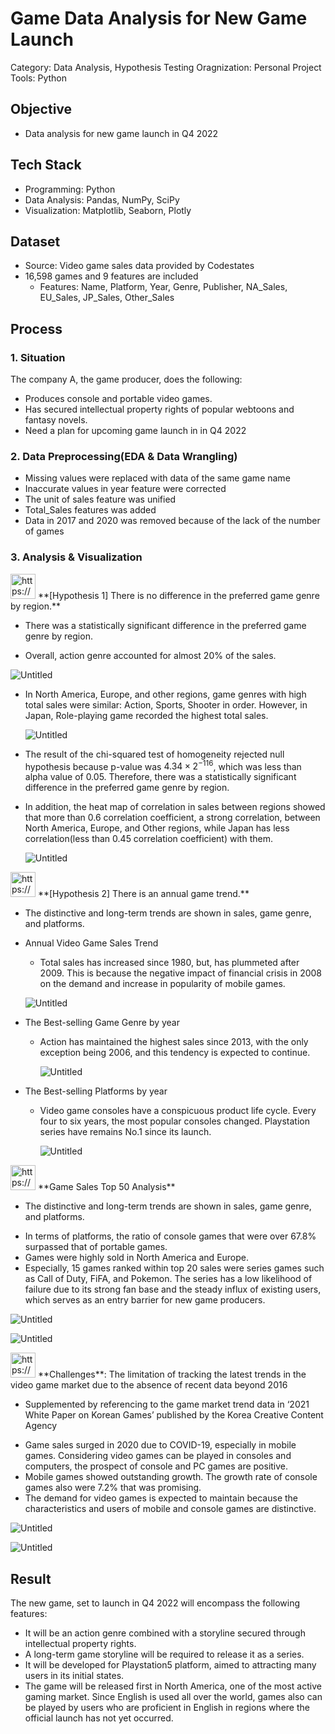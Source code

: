 # Game Data Analysis for New Game Launch

Category: Data Analysis, Hypothesis Testing
Oragnization: Personal Project
Tools: Python

## Objective

- Data analysis for new game launch in Q4 2022

## Tech Stack

- Programming: Python
- Data Analysis: Pandas, NumPy, SciPy
- Visualization: Matplotlib, Seaborn, Plotly

## Dataset

- Source: Video game sales data provided by Codestates
- 16,598 games and 9 features are included
    - Features: Name, Platform, Year, Genre, Publisher, NA_Sales, EU_Sales, JP_Sales, Other_Sales

## Process

### 1. Situation

The company A, the game producer, does the following:

- Produces console and portable video games.
- Has secured intellectual property rights of popular webtoons and fantasy novels.
- Need a plan for upcoming game launch in in Q4 2022

### 2. Data Preprocessing(EDA & Data Wrangling)

- Missing values were replaced with data of the same game name
- Inaccurate values in year feature were corrected
- The unit of sales feature was unified
- Total_Sales features was added
- Data in 2017 and 2020 was removed because of the lack of the number of games

### 3. Analysis & Visualization

<aside>
<img src="https://www.notion.so/icons/checkmark_gray.svg" alt="https://www.notion.so/icons/checkmark_gray.svg" width="40px" /> **[Hypothesis 1] There is no difference in the preferred game genre by region.**

- There was a statistically significant difference in the preferred game genre by region.
</aside>

- Overall, action genre accounted for almost 20% of the sales.

![Untitled](Game%20Data%20Analysis%20for%20New%20Game%20Launch%2094e5375865d44239b613415ecf2305f2/Untitled.png)

- In North America, Europe, and other regions, game genres with high total sales were similar: Action, Sports, Shooter in order. However, in Japan, Role-playing game recorded the highest total sales.
    
    ![Untitled](Game%20Data%20Analysis%20for%20New%20Game%20Launch%2094e5375865d44239b613415ecf2305f2/Untitled%201.png)
    
- The result of the chi-squared test of homogeneity rejected null hypothesis because p-value was $4.34 \times 2^{-116}$, which was less than alpha value of 0.05. Therefore, there was a statistically significant difference in the preferred game genre by region.
- In addition, the heat map of correlation in sales between regions showed that more than 0.6 correlation coefficient, a strong correlation, between  North America, Europe, and Other regions, while Japan has less correlation(less than 0.45 correlation coefficient) with them.
    
    ![Untitled](Game%20Data%20Analysis%20for%20New%20Game%20Launch%2094e5375865d44239b613415ecf2305f2/Untitled%202.png)
    

<aside>
<img src="https://www.notion.so/icons/checkmark_gray.svg" alt="https://www.notion.so/icons/checkmark_gray.svg" width="40px" /> **[Hypothesis 2] There is an annual game trend.**

- The distinctive and long-term trends are shown in sales, game genre, and platforms.
</aside>

- Annual Video Game Sales Trend
    - Total sales has increased since 1980, but, has plummeted after 2009. This is because the negative impact of financial crisis in 2008 on the demand and increase in popularity of mobile games.
    
    ![Untitled](Game%20Data%20Analysis%20for%20New%20Game%20Launch%2094e5375865d44239b613415ecf2305f2/Untitled%203.png)
    
- The Best-selling Game Genre by year
    - Action has maintained the highest sales since 2013, with the only exception being 2006, and this tendency is expected to continue.
        
        ![Untitled](Game%20Data%20Analysis%20for%20New%20Game%20Launch%2094e5375865d44239b613415ecf2305f2/Untitled%204.png)
        
- The Best-selling Platforms by year
    - Video game consoles have a conspicuous product life cycle. Every four to six years, the most popular consoles changed. Playstation series have remains No.1 since its launch.
        
        ![Untitled](Game%20Data%20Analysis%20for%20New%20Game%20Launch%2094e5375865d44239b613415ecf2305f2/Untitled%205.png)
        
    

<aside>
<img src="https://www.notion.so/icons/checkmark_gray.svg" alt="https://www.notion.so/icons/checkmark_gray.svg" width="40px" /> **Game Sales Top 50 Analysis**

- The distinctive and long-term trends are shown in sales, game genre, and platforms.
</aside>

- In terms of platforms, the ratio of console games that were over 67.8% surpassed that of portable games.
- Games were highly sold in North America and Europe.
- Especially, 15 games ranked within top 20 sales were series games such as Call of Duty, FiFA, and Pokemon. The series has a low likelihood of failure due to its strong fan base and the steady influx of existing users, which serves as an entry barrier for new game producers.

![Untitled](Game%20Data%20Analysis%20for%20New%20Game%20Launch%2094e5375865d44239b613415ecf2305f2/Untitled%206.png)

![Untitled](Game%20Data%20Analysis%20for%20New%20Game%20Launch%2094e5375865d44239b613415ecf2305f2/Untitled%207.png)

<aside>
<img src="https://www.notion.so/icons/skip-forward_gray.svg" alt="https://www.notion.so/icons/skip-forward_gray.svg" width="40px" /> **Challenges**: The limitation of tracking the latest trends in the video game market due to the absence of recent data beyond 2016

- Supplemented by referencing to the game market trend data in ‘2021 White Paper on Korean Games’ published by the Korea Creative Content Agency
</aside>

- Game sales surged in 2020 due to COVID-19, especially in mobile games. Considering video games can be played in consoles and computers, the prospect of console and PC games are positive.
- Mobile games showed outstanding growth. The growth rate of console games also were 7.2% that was promising.
- The demand for video games is expected to maintain because the characteristics and users of mobile and console games are distinctive.

![Untitled](Game%20Data%20Analysis%20for%20New%20Game%20Launch%2094e5375865d44239b613415ecf2305f2/Untitled%208.png)

![Untitled](Game%20Data%20Analysis%20for%20New%20Game%20Launch%2094e5375865d44239b613415ecf2305f2/Untitled%209.png)

## Result

The new game, set to launch in Q4 2022 will encompass the following features:

- It will be an action genre combined with a storyline secured through intellectual property rights.
- A long-term game storyline will be required to release it as a series.
- It will be developed for Playstation5 platform, aimed to attracting  many users in its initial states.
- The game will be released first in North America, one of the most active gaming market. Since English is used all over the world, games also can be played by users who are proficient in English in regions where the official launch has not yet occurred.